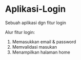 # Aplikasi-Login
Sebuah aplikasi dgn fitur login

Alur fitur login:
1. Memasukkan email & password
2. Memvalidasi masukan
3. Menampilkan halaman home
